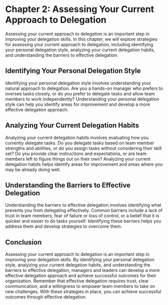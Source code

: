Chapter 2: Assessing Your Current Approach to Delegation
========================================================

Assessing your current approach to delegation is an important step in improving your delegation skills. In this chapter, we will explore strategies for assessing your current approach to delegation, including identifying your personal delegation style, analyzing your current delegation habits, and understanding the barriers to effective delegation.

Identifying Your Personal Delegation Style
------------------------------------------

Identifying your personal delegation style involves understanding your natural approach to delegation. Are you a hands-on manager who prefers to oversee tasks closely, or do you prefer to delegate tasks and allow team members to work independently? Understanding your personal delegation style can help you identify areas for improvement and develop a more effective delegation approach.

Analyzing Your Current Delegation Habits
----------------------------------------

Analyzing your current delegation habits involves evaluating how you currently delegate tasks. Do you delegate tasks based on team member strengths and abilities, or do you assign tasks without considering their skill set? Do you provide clear instructions and expectations, or are team members left to figure things out on their own? Analyzing your current delegation habits helps identify areas for improvement and areas where you may be already doing well.

Understanding the Barriers to Effective Delegation
--------------------------------------------------

Understanding the barriers to effective delegation involves identifying what prevents you from delegating effectively. Common barriers include a lack of trust in team members, fear of failure or loss of control, or a belief that it is quicker and easier to do tasks yourself. Identifying these barriers helps you address them and develop strategies to overcome them.

Conclusion
----------

Assessing your current approach to delegation is an important step in improving your delegation skills. By identifying your personal delegation style, analyzing your current delegation habits, and understanding the barriers to effective delegation, managers and leaders can develop a more effective delegation approach and achieve successful outcomes for their organization. Remember that effective delegation requires trust, clear communication, and a willingness to empower team members to take on new challenges. With these strategies in place, you can achieve successful outcomes through effective delegation.
